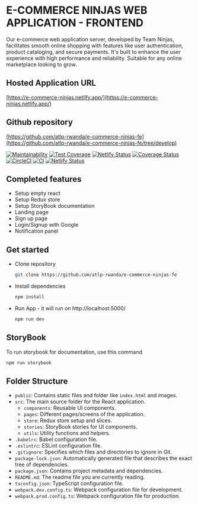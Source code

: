 # E-COMMERCE NINJAS WEB APPLICATION - FRONTEND

Our e-commerce web application server, developed by Team Ninjas, facilitates smooth online shopping with features like user authentication, product cataloging, and secure payments. It's built to enhance the user experience with high performance and reliability. Suitable for any online marketplace looking to grow.


## Hosted Application URL

[https://e-commerce-ninjas.netlify.app/](https://e-commerce-ninjas.netlify.app/)

## Github repository

[https://github.com/atlp-rwanda/e-commerce-ninjas-fe](https://github.com/atlp-rwanda/e-commerce-ninjas-fe/tree/develop)


[![Maintainability](https://api.codeclimate.com/v1/badges/a7dce016f123cdcc9042/maintainability)](https://codeclimate.com/github/atlp-rwanda/e-commerce-ninjas-fe/maintainability)
[![Test Coverage](https://api.codeclimate.com/v1/badges/a7dce016f123cdcc9042/test_coverage)](https://codeclimate.com/github/atlp-rwanda/e-commerce-ninjas-fe/test_coverage)
[![Netlify Status](https://api.netlify.com/api/v1/badges/a3ed5a75-a862-4f3b-ba21-8369180cf3e6/deploy-status)](https://app.netlify.com/sites/e-commerce-ninja-fn-staging/deploys)
[![Coverage Status](https://coveralls.io/repos/github/atlp-rwanda/e-commerce-ninjas-fe/badge.svg)](https://coveralls.io/github/atlp-rwanda/e-commerce-ninjas-fe)
[![CircleCI](https://dl.circleci.com/status-badge/img/gh/atlp-rwanda/e-commerce-ninjas-fe/tree/develop.svg?style=svg)](https://dl.circleci.com/status-badge/redirect/gh/atlp-rwanda/e-commerce-ninjas-fe/tree/develop)
[![CI](https://github.com/atlp-rwanda/e-commerce-ninjas-fe/actions/workflows/ci.yml/badge.svg)](https://github.com/atlp-rwanda/e-commerce-ninjas-fe/actions/workflows/ci.yml)
[![Netlify Status](https://api.netlify.com/api/v1/badges/ec14a22a-2d7e-4892-9ff4-9203cd3e8ac3/deploy-status)](https://app.netlify.com/sites/e-commerce-ninjas/deploys)

## Completed features
- Setup empty react
- Setup Redux store
- Setup StoryBook documentation
- Landing page
- Sign up page
- Login/Signup with Google
- Notification panel

## Get started
- Clone repository
  ```bash
  git clone https://github.com/atlp-rwanda/e-commerce-ninjas-fe
  ```
- Install dependencies
  ```bash
  npm install
  ```
- Run App - it will run on http://localhost:5000/
  ```bash
  npm run dev
  ```
     
## StoryBook

To run storybook for documentation, use this command

```sh 
npm run storybook 
```

## Folder Structure

- `public`: Contains static files and folder like `index.html` and images.
- `src`: The main source folder for the React application.
  - `components`: Reusable UI components.
  - `pages`: Different pages/screens of the application.
  - `store`: Redux store setup and slices.
  - `stories`: StoryBook stories for UI components.
  - `utils`: Utility functions and helpers.
- `.babelrc`: Babel configuration file.
- `.eslintrc`: ESLint configuration file.
- `.gitignore`: Specifies which files and directories to ignore in Git.
- `package-lock.json`: Automatically generated file that describes the exact tree of dependencies.
- `package.json`: Contains project metadata and dependencies.
- `README.md`: The readme file you are currently reading.
- `tsconfig.json`: TypeScript configuration file.
- `webpack.dev.config.ts`: Webpack configuration file for development.
- `webpack.prod.config.ts`: Webpack configuration file for production.